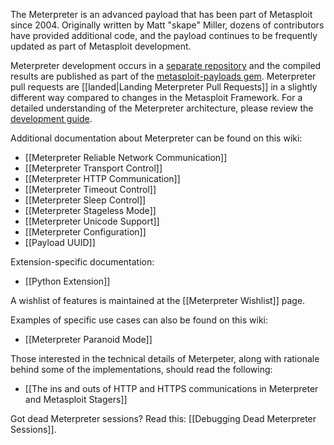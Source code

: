 The Meterpreter is an advanced payload that has been part of Metasploit since 2004. Originally written by Matt "skape" Miller, dozens of contributors have provided additional code, and the payload continues to be frequently updated as part of Metasploit development.

Meterpreter development occurs in a [separate repository](https://github.com/rapid7/metasploit-payloads) and the compiled results are published as part of the [metasploit-payloads gem](https://rubygems.org/gems/metasploit-payloads). Meterpreter pull requests are [[landed|Landing Meterpreter Pull Requests]] in a slightly different way compared to changes in the Metasploit Framework. For a detailed understanding of the Meterpreter architecture, please review the [development guide](https://dev.metasploit.com/documents/meterpreter.pdf).

Additional documentation about Meterpreter can be found on this wiki:
 * [[Meterpreter Reliable Network Communication]]
 * [[Meterpreter Transport Control]]
 * [[Meterpreter HTTP Communication]]
 * [[Meterpreter Timeout Control]]
 * [[Meterpreter Sleep Control]]
 * [[Meterpreter Stageless Mode]]
 * [[Meterpreter Unicode Support]]
 * [[Meterpreter Configuration]]
 * [[Payload UUID]]

Extension-specific documentation:
 * [[Python Extension]]

A wishlist of features is maintained at the [[Meterpreter Wishlist]] page.

Examples of specific use cases can also be found on this wiki:
 * [[Meterpreter Paranoid Mode]]

Those interested in the technical details of Meterpeter, along with rationale behind some of the implementations, should read the following:
 * [[The ins and outs of HTTP and HTTPS communications in Meterpreter and Metasploit Stagers]]

Got dead Meterpreter sessions? Read this: [[Debugging Dead Meterpreter Sessions]].